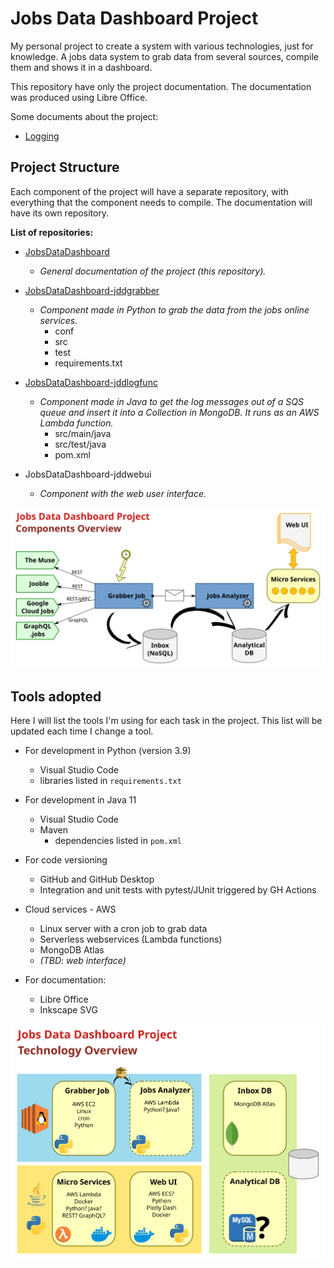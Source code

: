 # Jobs Data Dashboard Project

My personal project to create a system with various technologies, just for knowledge.
A jobs data system to grab data from several sources, compile them and shows it in a dashboard.

This repository have only the project documentation.
The documentation was produced using Libre Office.

Some documents about the project:
* [Logging](doc/Logging.md)

## Project Structure

Each component of the project will have a separate repository, with everything that the component needs to compile.
The documentation will have its own repository.

**List of repositories:**

- [JobsDataDashboard](https://github.com/itamarc/JobsDataDashboard)
  - *General documentation of the project (this repository).*

- [JobsDataDashboard-jddgrabber](https://github.com/itamarc/JobsDataDashboard-jddgrabber)
  - *Component made in Python to grab the data from the jobs online services.*
    - conf
    - src
    - test
    - requirements.txt

- [JobsDataDashboard-jddlogfunc](https://github.com/itamarc/JobsDataDashboard-jddlogfunc)
  - *Component made in Java to get the log messages out of a SQS queue and insert it into a Collection in MongoDB.*
    *It runs as an AWS Lambda function.*
    - src/main/java
    - src/test/java
    - pom.xml

- JobsDataDashboard-jddwebui
  - *Component with the web user interface.*

![Components overview diagram](doc/JDD-ComponentsOverview.svg "Components overview")

## Tools adopted

Here I will list the tools I'm using for each task in the project.
This list will be updated each time I change a tool.

* For development in Python (version 3.9)
  - Visual Studio Code
  - libraries listed in `requirements.txt`

* For development in Java 11
  - Visual Studio Code
  - Maven
    - dependencies listed in `pom.xml`

* For code versioning
  - GitHub and GitHub Desktop
  - Integration and unit tests with pytest/JUnit triggered by GH Actions

* Cloud services - AWS
  - Linux server with a cron job to grab data
  - Serverless webservices (Lambda functions)
  - MongoDB Atlas
  - *(TBD: web interface)*

* For documentation:

  - Libre Office
  - Inkscape SVG

![Technology overview diagram](doc/JDD-TechnologyOverview.svg "Technology overview")
